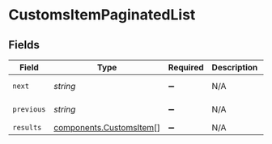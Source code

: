 # CustomsItemPaginatedList


## Fields

| Field                                                              | Type                                                               | Required                                                           | Description                                                        | Example                                                            |
| ------------------------------------------------------------------ | ------------------------------------------------------------------ | ------------------------------------------------------------------ | ------------------------------------------------------------------ | ------------------------------------------------------------------ |
| `next`                                                             | *string*                                                           | :heavy_minus_sign:                                                 | N/A                                                                | baseurl?page=3&results=10                                          |
| `previous`                                                         | *string*                                                           | :heavy_minus_sign:                                                 | N/A                                                                | baseurl?page=1&results=10                                          |
| `results`                                                          | [components.CustomsItem](../../models/components/customsitem.md)[] | :heavy_minus_sign:                                                 | N/A                                                                |                                                                    |